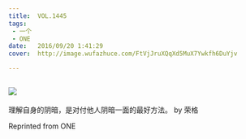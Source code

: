 ```yaml
---
title:	VOL.1445
tags:
 - 一个
 - ONE
date:	2016/09/20 1:41:29
cover:	http://image.wufazhuce.com/FtVjJruXQqXd5MuX7Ywkfh6DuYjv

---
```

![](http://image.wufazhuce.com/FtVjJruXQqXd5MuX7Ywkfh6DuYjv)
---

理解自身的阴暗，是对付他人阴暗一面的最好方法。 by 荣格
 
Reprinted from ONE
